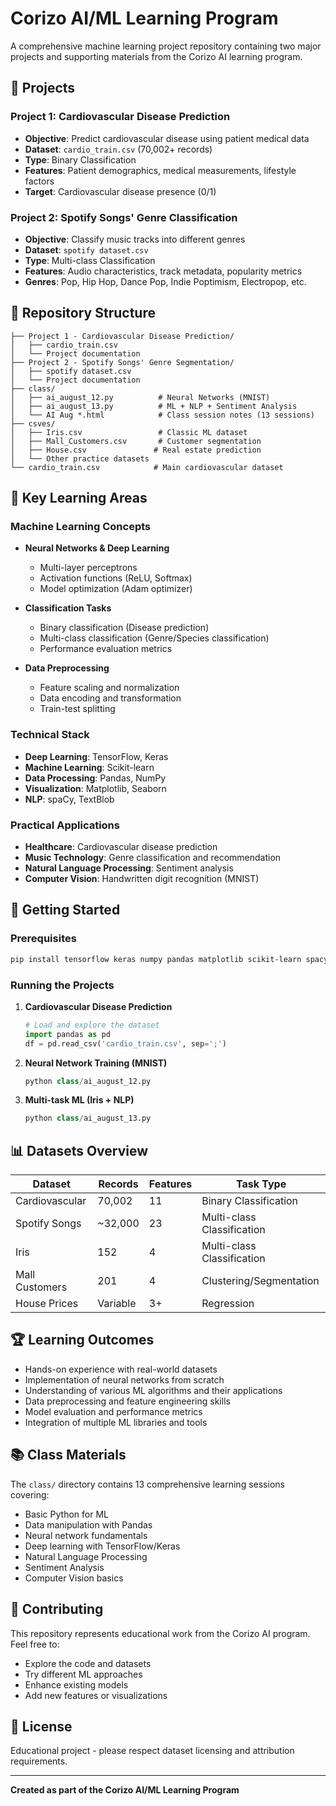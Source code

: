 # Corizo AI/ML Learning Program

A comprehensive machine learning project repository containing two major projects and supporting materials from the Corizo AI learning program.

## 🎯 Projects

### Project 1: Cardiovascular Disease Prediction
- **Objective**: Predict cardiovascular disease using patient medical data
- **Dataset**: `cardio_train.csv` (70,002+ records)
- **Type**: Binary Classification
- **Features**: Patient demographics, medical measurements, lifestyle factors
- **Target**: Cardiovascular disease presence (0/1)

### Project 2: Spotify Songs' Genre Classification  
- **Objective**: Classify music tracks into different genres
- **Dataset**: `spotify dataset.csv` 
- **Type**: Multi-class Classification
- **Features**: Audio characteristics, track metadata, popularity metrics
- **Genres**: Pop, Hip Hop, Dance Pop, Indie Poptimism, Electropop, etc.

## 📁 Repository Structure

```
├── Project 1 - Cardiovascular Disease Prediction/
│   ├── cardio_train.csv
│   └── Project documentation
├── Project 2 - Spotify Songs' Genre Segmentation/
│   ├── spotify dataset.csv
│   └── Project documentation  
├── class/
│   ├── ai_august_12.py          # Neural Networks (MNIST)
│   ├── ai_august_13.py          # ML + NLP + Sentiment Analysis
│   └── AI Aug *.html            # Class session notes (13 sessions)
├── csves/
│   ├── Iris.csv                 # Classic ML dataset
│   ├── Mall_Customers.csv       # Customer segmentation
│   ├── House.csv               # Real estate prediction
│   └── Other practice datasets
└── cardio_train.csv            # Main cardiovascular dataset
```

## 🧠 Key Learning Areas

### Machine Learning Concepts
- **Neural Networks & Deep Learning**
  - Multi-layer perceptrons
  - Activation functions (ReLU, Softmax)
  - Model optimization (Adam optimizer)
  
- **Classification Tasks**
  - Binary classification (Disease prediction)
  - Multi-class classification (Genre/Species classification)
  - Performance evaluation metrics

- **Data Preprocessing**
  - Feature scaling and normalization
  - Data encoding and transformation
  - Train-test splitting

### Technical Stack
- **Deep Learning**: TensorFlow, Keras
- **Machine Learning**: Scikit-learn
- **Data Processing**: Pandas, NumPy
- **Visualization**: Matplotlib, Seaborn
- **NLP**: spaCy, TextBlob

### Practical Applications
- **Healthcare**: Cardiovascular disease prediction
- **Music Technology**: Genre classification and recommendation
- **Natural Language Processing**: Sentiment analysis
- **Computer Vision**: Handwritten digit recognition (MNIST)

## 🚀 Getting Started

### Prerequisites
```bash
pip install tensorflow keras numpy pandas matplotlib scikit-learn spacy textblob seaborn
```

### Running the Projects

1. **Cardiovascular Disease Prediction**
   ```python
   # Load and explore the dataset
   import pandas as pd
   df = pd.read_csv('cardio_train.csv', sep=';')
   ```

2. **Neural Network Training (MNIST)**
   ```python
   python class/ai_august_12.py
   ```

3. **Multi-task ML (Iris + NLP)**
   ```python
   python class/ai_august_13.py
   ```

## 📊 Datasets Overview

| Dataset | Records | Features | Task Type |
|---------|---------|----------|-----------|
| Cardiovascular | 70,002 | 11 | Binary Classification |
| Spotify Songs | ~32,000 | 23 | Multi-class Classification |
| Iris | 152 | 4 | Multi-class Classification |
| Mall Customers | 201 | 4 | Clustering/Segmentation |
| House Prices | Variable | 3+ | Regression |

## 🏆 Learning Outcomes

- Hands-on experience with real-world datasets
- Implementation of neural networks from scratch
- Understanding of various ML algorithms and their applications
- Data preprocessing and feature engineering skills
- Model evaluation and performance metrics
- Integration of multiple ML libraries and tools

## 📚 Class Materials

The `class/` directory contains 13 comprehensive learning sessions covering:
- Basic Python for ML
- Data manipulation with Pandas
- Neural network fundamentals
- Deep learning with TensorFlow/Keras
- Natural Language Processing
- Sentiment Analysis
- Computer Vision basics

## 🤝 Contributing

This repository represents educational work from the Corizo AI program. Feel free to:
- Explore the code and datasets
- Try different ML approaches
- Enhance existing models
- Add new features or visualizations

## 📄 License

Educational project - please respect dataset licensing and attribution requirements.

---

**Created as part of the Corizo AI/ML Learning Program**
